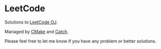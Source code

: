# LeetCode

Solutions to [LeetCode OJ](https://leetcode.com/problemset/algorithms/).

Managed by [CMake](http://www.cmake.org) and [Catch](http://catch-lib.net).

Please feel free to let me know if you have any problem or better solutions.
